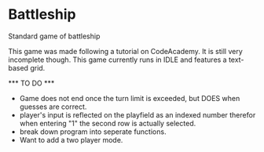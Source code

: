 # Battleship
Standard game of battleship

This game was made following a tutorial on CodeAcademy. It is still very incomplete though.
This game currently runs in IDLE and features a text-based grid.

*** TO DO ***
 - Game does not end once the turn limit is exceeded, but DOES when guesses are correct. 
 - player's input is reflected on the playfield as an indexed number therefor when entering "1" the second row is actually selected.
 - break down program into seperate functions.
 - Want to add a two player mode.

